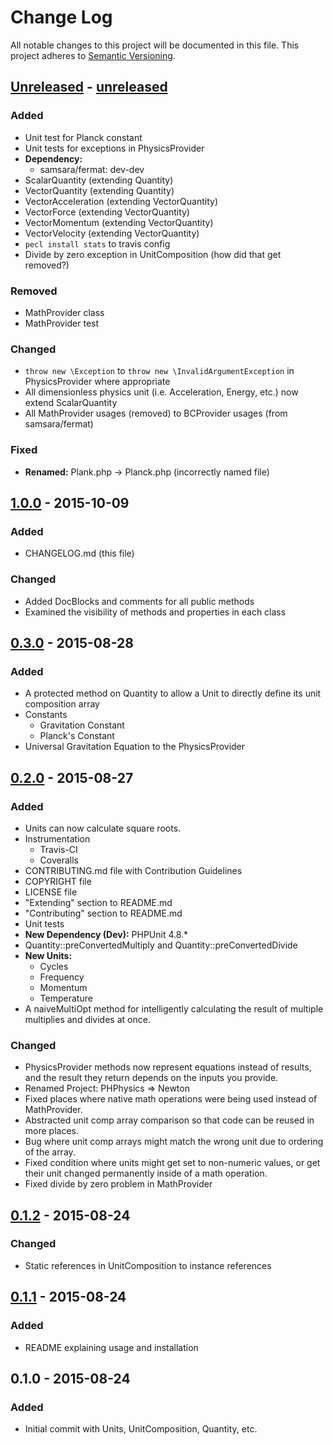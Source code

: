 # Change Log
All notable changes to this project will be documented in this file.
This project adheres to [Semantic Versioning](http://semver.org/).

## [Unreleased] - [unreleased]
### Added
- Unit test for Planck constant
- Unit tests for exceptions in PhysicsProvider
- **Dependency:** 
  - samsara/fermat: dev-dev
- ScalarQuantity (extending Quantity)
- VectorQuantity (extending Quantity)
- VectorAcceleration (extending VectorQuantity)
- VectorForce (extending VectorQuantity)
- VectorMomentum (extending VectorQuantity)
- VectorVelocity (extending VectorQuantity)
- `pecl install stats` to travis config
- Divide by zero exception in UnitComposition (how did that get removed?)

### Removed
- MathProvider class
- MathProvider test
 
### Changed
- `throw new \Exception` to `throw new \InvalidArgumentException` in PhysicsProvider where appropriate
- All dimensionless physics unit (i.e. Acceleration, Energy, etc.) now extend ScalarQuantity
- All MathProvider usages (removed) to BCProvider usages (from samsara/fermat)

### Fixed
- **Renamed:** Plank.php -> Planck.php (incorrectly named file)

## [1.0.0] - 2015-10-09
### Added
- CHANGELOG.md (this file)

### Changed
- Added DocBlocks and comments for all public methods
- Examined the visibility of methods and properties in each class

## [0.3.0] - 2015-08-28
### Added
- A protected method on Quantity to allow a Unit to directly define its unit composition array
- Constants
  - Gravitation Constant
  - Planck's Constant
- Universal Gravitation Equation to the PhysicsProvider

## [0.2.0] - 2015-08-27
### Added
- Units can now calculate square roots.
- Instrumentation
  - Travis-CI
  - Coveralls
- CONTRIBUTING.md file with Contribution Guidelines
- COPYRIGHT file
- LICENSE file
- "Extending" section to README.md
- "Contributing" section to README.md
- Unit tests
- **New Dependency (Dev):** PHPUnit 4.8.*
- Quantity::preConvertedMultiply and Quantity::preConvertedDivide
- **New Units:**
  - Cycles
  - Frequency
  - Momentum
  - Temperature
- A naiveMultiOpt method for intelligently calculating the result of multiple multiplies and divides at once.

### Changed
- PhysicsProvider methods now represent equations instead of results, and the result they return depends on the inputs you provide.
- Renamed Project: PHPhysics => Newton
- Fixed places where native math operations were being used instead of MathProvider.
- Abstracted unit comp array comparison so that code can be reused in more places.
- Bug where unit comp arrays might match the wrong unit due to ordering of the array.
- Fixed condition where units might get set to non-numeric values, or get their unit changed permanently inside of a math operation.
- Fixed divide by zero problem in MathProvider

## [0.1.2] - 2015-08-24
### Changed
- Static references in UnitComposition to instance references

## [0.1.1] - 2015-08-24
### Added
- README explaining usage and installation

## 0.1.0 - 2015-08-24
### Added
- Initial commit with Units, UnitComposition, Quantity, etc.

[unreleased]: https://github.com/JordanRL/Newton/compare/v1.0.0...HEAD
[1.0.0]: https://github.com/JordanRL/Newton/compare/v0.3.0...v1.0.0
[0.3.0]: https://github.com/JordanRL/Newton/compare/v0.2.0...v0.3.0
[0.2.0]: https://github.com/JordanRL/Newton/compare/v0.1.2...v0.2.0
[0.1.2]: https://github.com/JordanRL/Newton/compare/v0.1.1...v0.1.2
[0.1.1]: https://github.com/JordanRL/Newton/compare/v0.1.0...v0.1.1
